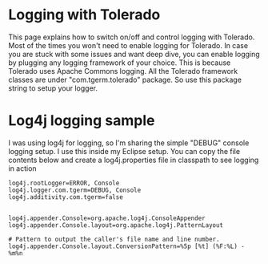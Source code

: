 # Logging with Tolerado #
This page explains how to switch on/off and control logging with Tolerado. Most of the times you won't need to enable logging for Tolerado. In case you are stuck with some issues and want deep dive, you can enable logging by plugging any logging framework of your choice. This is because Tolerado uses Apache Commons logging.  All the Tolerado framework classes are under "com.tgerm.tolerado" package. So use this package string to setup your logger.

# Log4j logging sample #
I was using log4j for logging, so I'm sharing the simple "DEBUG" console logging setup. I use this inside my Eclipse setup. You can copy the file contents below and create a log4j.properties file in classpath to see logging in action
```
log4j.rootLogger=ERROR, Console
log4j.logger.com.tgerm=DEBUG, Console
log4j.additivity.com.tgerm=false


log4j.appender.Console=org.apache.log4j.ConsoleAppender
log4j.appender.Console.layout=org.apache.log4j.PatternLayout

# Pattern to output the caller's file name and line number.
log4j.appender.Console.layout.ConversionPattern=%5p [%t] (%F:%L) - %m%n
```